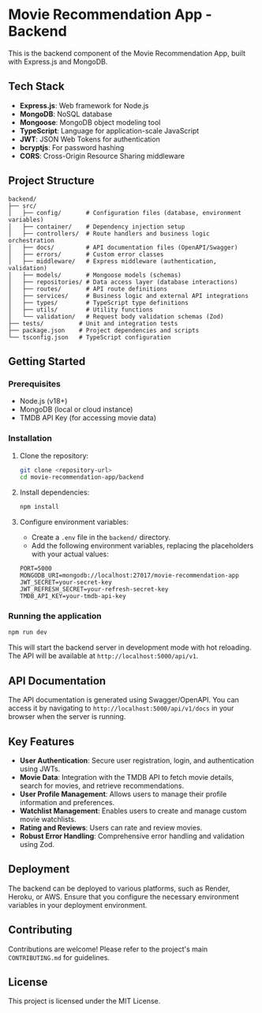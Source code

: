 # Movie Recommendation App - Backend

This is the backend component of the Movie Recommendation App, built with Express.js and MongoDB.

## Tech Stack

- **Express.js**: Web framework for Node.js
- **MongoDB**: NoSQL database
- **Mongoose**: MongoDB object modeling tool
- **TypeScript**: Language for application-scale JavaScript
- **JWT**: JSON Web Tokens for authentication
- **bcryptjs**: For password hashing
- **CORS**: Cross-Origin Resource Sharing middleware

## Project Structure

```
backend/
├── src/
│   ├── config/       # Configuration files (database, environment variables)
│   ├── container/    # Dependency injection setup
│   ├── controllers/  # Route handlers and business logic orchestration
│   ├── docs/         # API documentation files (OpenAPI/Swagger)
│   ├── errors/       # Custom error classes
│   ├── middleware/   # Express middleware (authentication, validation)
│   ├── models/       # Mongoose models (schemas)
│   ├── repositories/ # Data access layer (database interactions)
│   ├── routes/       # API route definitions
│   ├── services/     # Business logic and external API integrations
│   ├── types/        # TypeScript type definitions
│   ├── utils/        # Utility functions
│   └── validation/   # Request body validation schemas (Zod)
├── tests/          # Unit and integration tests
├── package.json    # Project dependencies and scripts
└── tsconfig.json   # TypeScript configuration
```

## Getting Started

### Prerequisites

- Node.js (v18+)
- MongoDB (local or cloud instance)
- TMDB API Key (for accessing movie data)

### Installation

1.  Clone the repository:

    ```bash
    git clone <repository-url>
    cd movie-recommendation-app/backend
    ```

2.  Install dependencies:

    ```bash
    npm install
    ```

3.  Configure environment variables:

    - Create a `.env` file in the `backend/` directory.
    - Add the following environment variables, replacing the placeholders with your actual values:

    ```
    PORT=5000
    MONGODB_URI=mongodb://localhost:27017/movie-recommendation-app
    JWT_SECRET=your-secret-key
    JWT_REFRESH_SECRET=your-refresh-secret-key
    TMDB_API_KEY=your-tmdb-api-key
    ```

### Running the application

```bash
npm run dev
```

This will start the backend server in development mode with hot reloading. The API will be available at `http://localhost:5000/api/v1`.

## API Documentation

The API documentation is generated using Swagger/OpenAPI. You can access it by navigating to `http://localhost:5000/api/v1/docs` in your browser when the server is running.

## Key Features

- **User Authentication**: Secure user registration, login, and authentication using JWTs.
- **Movie Data**: Integration with the TMDB API to fetch movie details, search for movies, and retrieve recommendations.
- **User Profile Management**: Allows users to manage their profile information and preferences.
- **Watchlist Management**: Enables users to create and manage custom movie watchlists.
- **Rating and Reviews**: Users can rate and review movies.
- **Robust Error Handling**: Comprehensive error handling and validation using Zod.

## Deployment

The backend can be deployed to various platforms, such as Render, Heroku, or AWS. Ensure that you configure the necessary environment variables in your deployment environment.

## Contributing

Contributions are welcome! Please refer to the project's main `CONTRIBUTING.md` for guidelines.

## License

This project is licensed under the MIT License.